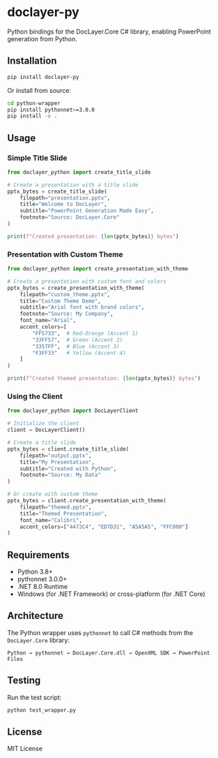 # doclayer-py

Python bindings for the DocLayer.Core C# library, enabling PowerPoint generation from Python.

## Installation

```bash
pip install doclayer-py
```

Or install from source:

```bash
cd python-wrapper
pip install pythonnet>=3.0.0
pip install -e .
```

## Usage

### Simple Title Slide

```python
from doclayer_python import create_title_slide

# Create a presentation with a title slide
pptx_bytes = create_title_slide(
    filepath="presentation.pptx",
    title="Welcome to DocLayer",
    subtitle="PowerPoint Generation Made Easy",
    footnote="Source: DocLayer.Core"
)

print(f"Created presentation: {len(pptx_bytes)} bytes")
```

### Presentation with Custom Theme

```python
from doclayer_python import create_presentation_with_theme

# Create a presentation with custom font and colors
pptx_bytes = create_presentation_with_theme(
    filepath="custom_theme.pptx",
    title="Custom Theme Demo",
    subtitle="Arial font with brand colors",
    footnote="Source: My Company",
    font_name="Arial",
    accent_colors=[
        "FF5733",  # Red-Orange (Accent 1)
        "33FF57",  # Green (Accent 2) 
        "3357FF",  # Blue (Accent 3)
        "F3FF33"   # Yellow (Accent 4)
    ]
)

print(f"Created themed presentation: {len(pptx_bytes)} bytes")
```

### Using the Client

```python
from doclayer_python import DocLayerClient

# Initialize the client
client = DocLayerClient()

# Create a title slide
pptx_bytes = client.create_title_slide(
    filepath="output.pptx",
    title="My Presentation",
    subtitle="Created with Python",
    footnote="Source: My Data"
)

# Or create with custom theme
pptx_bytes = client.create_presentation_with_theme(
    filepath="themed.pptx",
    title="Themed Presentation",
    font_name="Calibri",
    accent_colors=["4472C4", "ED7D31", "A5A5A5", "FFC000"]
)
```

## Requirements

- Python 3.8+
- pythonnet 3.0.0+
- .NET 8.0 Runtime
- Windows (for .NET Framework) or cross-platform (for .NET Core)

## Architecture

The Python wrapper uses `pythonnet` to call C# methods from the `DocLayer.Core` library:

```
Python → pythonnet → DocLayer.Core.dll → OpenXML SDK → PowerPoint Files
```

## Testing

Run the test script:

```bash
python test_wrapper.py
```

## License

MIT License
